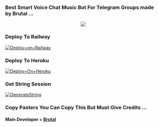 ### Best Smart Voice Chat Music Bot For Telegram Groups made by Brutal ...


<p align="center"><a href="https://t.me/b_4_brutal_official"><img src="https://telegra.ph/file/fcddea5c7025c9c8bdc78.jpg"></a></p>




### Deploy To Railway

[![Deploy+on+Railway](https://railway.app/button.svg)](https://railway.app/new/template?template=https://github.com/CandyMusic/AlishaMusicPlayer&envs=API_ID,API_HASH,BOT_TOKEN,STRING_SESSION)


### Deploy To Heroku

[![Deploy+On+Heroku](https://www.herokucdn.com/deploy/button.svg)](https://heroku.com/deploy?template=https://github.com/KAAL-TORNADO/KAAL-TORNADO-MUSIC-BOT)



### Get String Session

[![GenerateString](https://img.shields.io/badge/repl.it-generateString-yellowgreen)](https://t.me/SessionGeneratorBot)



### Copy Pasters You Can Copy This But Must Give Credits ...

#### Main Developer = [Brutal](https://t.me/b_4_brutal_official)
